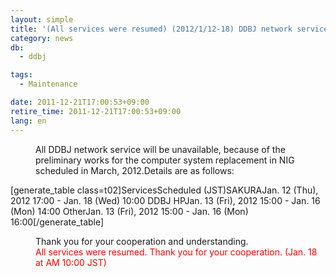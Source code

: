 ```yaml
---
layout: simple
title: '(All services were resumed) (2012/1/12-18) DDBJ network services temporary down'
category: news
db:
  - ddbj

tags:
  - Maintenance

date: 2011-12-21T17:00:53+09:00
retire_time: 2011-12-21T17:00:53+09:00
lang: en
---
```


<dl>
    <dd>All DDBJ network service will be unavailable, because of the preliminary works for the computer system replacement in NIG scheduled in March, 2012.Details are as follows: </dd>
</dl>[generate_table class=t02]ServicesScheduled (JST)SAKURAJan. 12 (Thu), 2012 17:00 - Jan. 18 (Wed) 10:00 DDBJ HPJan. 13 (Fri), 2012 15:00 - Jan. 16 (Mon) 14:00 OtherJan. 13 (Fri), 2012 15:00 - Jan. 16 (Mon) 16:00[/generate_table]

<dl>
    <dd>Thank you for your cooperation and understanding.</dd>
    <dd>
        <font color="#ff0000">All services were resumed. Thank you for your cooperation. (Jan. 18 at AM 10:00 JST)</font>
    </dd>
</dl>
